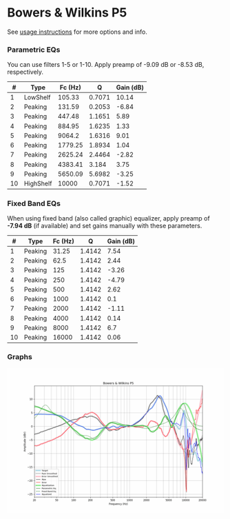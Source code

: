 # Bowers & Wilkins P5
See [usage instructions](https://github.com/jaakkopasanen/AutoEq#usage) for more options and info.

### Parametric EQs
You can use filters 1-5 or 1-10. Apply preamp of -9.09 dB or -8.53 dB, respectively.

|   # | Type      |   Fc (Hz) |      Q |   Gain (dB) |
|-----|-----------|-----------|--------|-------------|
|   1 | LowShelf  |    105.33 | 0.7071 |       10.14 |
|   2 | Peaking   |    131.59 | 0.2053 |       -6.84 |
|   3 | Peaking   |    447.48 | 1.1651 |        5.89 |
|   4 | Peaking   |    884.95 | 1.6235 |        1.33 |
|   5 | Peaking   |   9064.2  | 1.6316 |        9.01 |
|   6 | Peaking   |   1779.25 | 1.8934 |        1.04 |
|   7 | Peaking   |   2625.24 | 2.4464 |       -2.82 |
|   8 | Peaking   |   4383.41 | 3.184  |        3.75 |
|   9 | Peaking   |   5650.09 | 5.6982 |       -3.25 |
|  10 | HighShelf |  10000    | 0.7071 |       -1.52 |

### Fixed Band EQs
When using fixed band (also called graphic) equalizer, apply preamp of **-7.94 dB** (if available) and set gains manually with these parameters.

|   # | Type    |   Fc (Hz) |      Q |   Gain (dB) |
|-----|---------|-----------|--------|-------------|
|   1 | Peaking |     31.25 | 1.4142 |        7.54 |
|   2 | Peaking |     62.5  | 1.4142 |        2.44 |
|   3 | Peaking |    125    | 1.4142 |       -3.26 |
|   4 | Peaking |    250    | 1.4142 |       -4.79 |
|   5 | Peaking |    500    | 1.4142 |        2.62 |
|   6 | Peaking |   1000    | 1.4142 |        0.1  |
|   7 | Peaking |   2000    | 1.4142 |       -1.11 |
|   8 | Peaking |   4000    | 1.4142 |        0.14 |
|   9 | Peaking |   8000    | 1.4142 |        6.7  |
|  10 | Peaking |  16000    | 1.4142 |        0.06 |

### Graphs
![](./Bowers%20&%20Wilkins%20P5.png)
